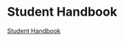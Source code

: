 # Student Handbook

[Student Handbook](https://docs.google.com/document/d/1x9XgxIYD-tGAnb0_RiwabS0xOkVRlMWPUrgnSE3Y94I)
